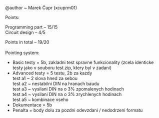 @author ~ Marek Čupr (xcuprm01)

Points:

Programming part – 15/15\
Circuit design   – 4/5

Points in total  – 19/20\
<br/>
Pointing system:
 - Basic testy = 5b, zakladni test spravne funkcionality (zcela identicke testy jako v souboru test.zip, ktery byl v zadani)
 - Advanced testy = 5 testu, 2b za kazdy <br/>
   test a1 ~ 2 slova hned za sebou\
   test a2 ~ nestabilni DIN na hranach baudu\
   test a3 ~ vysilani DIN na o 3% zpomalenych hodinach\
   test a4 ~ vysilani DIN na o 3% zrychlenych hodinach\
   test a5 ~ kombinace vseho
 - Dokumentace = 5b
 - Penalta = body dolu za pozdni odevzdani / nedodrzeni formatu
